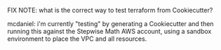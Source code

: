 
FIX NOTE: what is the correct way to test terraform from Cookiecutter?

mcdaniel: i'm currently "testing" by generating a Cookiecutter and then running this against the Stepwise Math AWS account, using a sandbox environment to place the VPC and all resources.

